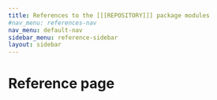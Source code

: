 ```yaml
---
title: References to the [[[REPOSITORY]]] package modules
#nav_menu: references-nav
nav_menu: default-nav
sidebar_menu: reference-sidebar
layout: sidebar
---
```

# Reference page
